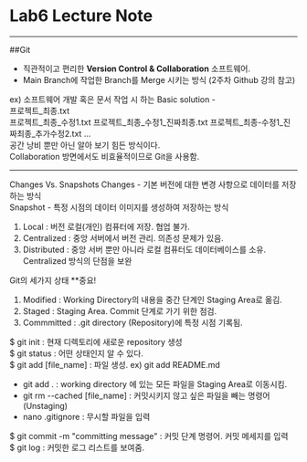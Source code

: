 # Lab6 Lecture Note
---
##Git   
- 직관적이고 편리한 **Version Control & Collaboration** 소프트웨어.         
- Main Branch에 작업한 Branch를 Merge 시키는 방식 (2주차 Github 강의 참고)

ex) 소프트웨어 개발 혹은 문서 작업 시 하는 Basic solution -    
프로젝트_최종.txt   
프로젝트_최종_수정1.txt
프로젝트_최종_수정1_진짜최종.txt
프로젝트_최종-수정1_진짜최종_추가수정2.txt
...   
공간 낭비 뿐만 아닌 알아 보기 힘든 방식이다.   
Collaboration 방면에서도 비효율적이므로 Git을 사용함.   

---

Changes Vs. Snapshots
Changes - 기본 버전에 대한 변경 사항으로 데이터를 저장하는 방식   
Snapshot - 특정 시점의 데이터 이미지를 생성하여 저장하는 방식   

1. Local : 버전 로컬(개인) 컴퓨터에 저장. 협업 불가.   
2. Centralized : 중앙 서버에서 버전 관리. 의존성 문제가 있음.   
3. Distributed : 중앙 서버 뿐만 아니라 로컬 컴퓨터도 데이터베이스를 소유. Centralized 방식의 단점을 보완
   
Git의 세가지 상태 **중요!   
1. Modified : Working Directory의 내용을 중간 단계인 Staging Area로 옮김.
2. Staged : Staging Area. Commit 단계로 가기 위한 점검.
3. Commmitted : .git directory (Repository)에 특정 시점 기록됨.

$ git init : 현재 디렉토리에 새로운 repository 생성   
$ git status : 어떤 상태인지 알 수 있다.   
$ git add [file_name] : 파일 생성. ex) git add README.md   
- git add . : working directory 에 있는 모든 파일을 Staging Area로 이동시킴.
- git rm --cached [file_name] : 커밋시키지 않고 싶은 파일을 빼는 명령어(Unstaging)
- nano .gitignore : 무시할 파일을 입력

$ git commit -m "committing message" : 커밋 단계 명령어.  커밋 메세지를 입력   
$ git log : 커밋한 로그 리스트를 보여줌.   

